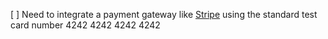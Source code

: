 [ ] Need to integrate a payment gateway like [Stripe](https://stripe.com/) using the standard test card number 4242 4242 4242 4242
